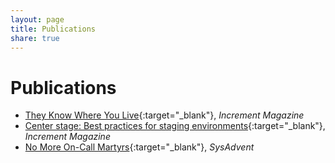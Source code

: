```yaml
---
layout: page
title: Publications
share: true
---
```

# Publications

* [They Know Where You Live](https://increment.com/security/they-know-where-you-live/){:target="_blank"}, *Increment Magazine*
* [Center stage: Best practices for staging environments](https://increment.com/development/center-stage-best-practices-for-staging-environments/){:target="_blank"}, *Increment Magazine* 
* [No More On-Call Martyrs](http://sysadvent.blogspot.com/2016/12/day-6-no-more-on-call-martyrs.html){:target="_blank"}, *SysAdvent*



